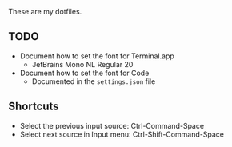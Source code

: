 These are my dotfiles.


## TODO 

* Document how to set the font for Terminal.app
  * JetBrains Mono NL Regular 20
* Document how to set the font for Code
  * Documented in the `settings.json` file


## Shortcuts

* Select the previous input source: Ctrl-Command-Space
* Select next source in Input menu: Ctrl-Shift-Command-Space
